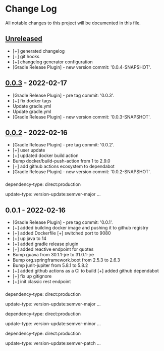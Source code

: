 # Change Log

All notable changes to this project will be documented in this file.

<a name="unreleased"></a>
## [Unreleased]

- [+] generated changelog
- [+] git hooks
- [+] changelog generator configuration
- [Gradle Release Plugin] - new version commit:  '0.0.4-SNAPSHOT'.


<a name="0.0.3"></a>
## [0.0.3] - 2022-02-17

- [Gradle Release Plugin] - pre tag commit:  '0.0.3'.
- [+] fix docker tags
- Update gradle.yml
- Update gradle.yml
- [Gradle Release Plugin] - new version commit:  '0.0.3-SNAPSHOT'.


<a name="0.0.2"></a>
## [0.0.2] - 2022-02-16

- [Gradle Release Plugin] - pre tag commit:  '0.0.2'.
- [+] user update
- [+] updated docker build action
- Bump docker/build-push-action from 1 to 2.9.0
- [+] add github actions ecosystem to dependabot
- [Gradle Release Plugin] - new version commit:  '0.0.2-SNAPSHOT'.

### 

dependency-type: direct:production

update-type: version-update:semver-major
...


<a name="0.0.1"></a>
## 0.0.1 - 2022-02-16

- [Gradle Release Plugin] - pre tag commit:  '0.0.1'.
- [+] added building docker image and pushing it to github registry
- [+] added Dockerfile [+] switched port to 9080
- [+] up java to 14
- [+] added gradle release plugin
- [+] added reactive endpoint for quotes
- Bump guava from 30.1.1-jre to 31.0.1-jre
- Bump org.springframework.boot from 2.5.3 to 2.6.3
- Bump junit-jupiter from 5.8.1 to 5.8.2
- [+] added github actions as a CI to build [+] added github dependabot
- [+] fix up gitignore
- [+] init classic rest endpoint

### 

dependency-type: direct:production

update-type: version-update:semver-major
...

dependency-type: direct:production

update-type: version-update:semver-minor
...

dependency-type: direct:production

update-type: version-update:semver-patch
...


[Unreleased]: https://github.com/k-groshev/quotes-service/compare/0.0.3...HEAD
[0.0.3]: https://github.com/k-groshev/quotes-service/compare/0.0.2...0.0.3
[0.0.2]: https://github.com/k-groshev/quotes-service/compare/0.0.1...0.0.2
